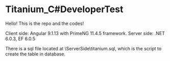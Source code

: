 # Titanium_C#DeveloperTest
Hello! This is the repo and the codes!

Client side: Angular 9.1.13 with PrimeNG 11.4.5 framework.
Server side: .NET 6.0.3, EF 6.0.5

There is a sql file located at \ServerSide\titanium.sql, which is the script to create the table in database.
